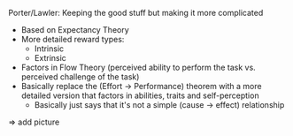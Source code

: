 Porter/Lawler: Keeping the good stuff but making it more complicated
- Based on Expectancy Theory
- More detailed reward types:
    - Intrinsic
    - Extrinsic
- Factors in Flow Theory (perceived ability to perform the task vs. perceived challenge of the task)
- Basically replace the (Effort -> Performance) theorem with a more detailed version that factors in abilities, traits and self-perception
    - Basically just says that it's not a simple (cause -> effect) relationship

=> add picture
